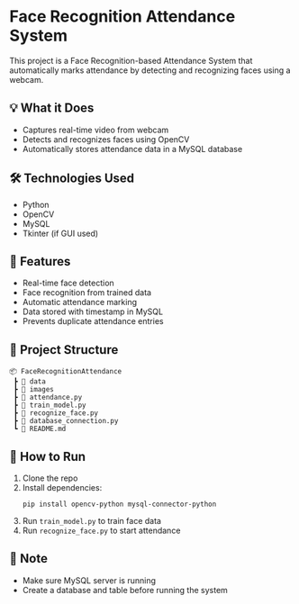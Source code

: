 # Face Recognition Attendance System

This project is a Face Recognition-based Attendance System that automatically marks attendance by detecting and recognizing faces using a webcam.

## 💡 What it Does

- Captures real-time video from webcam
- Detects and recognizes faces using OpenCV
- Automatically stores attendance data in a MySQL database

## 🛠 Technologies Used

- Python
- OpenCV
- MySQL
- Tkinter (if GUI used)

## 🔑 Features

- Real-time face detection
- Face recognition from trained data
- Automatic attendance marking
- Data stored with timestamp in MySQL
- Prevents duplicate attendance entries

## 📁 Project Structure

```
📦 FaceRecognitionAttendance
 ┣ 📂 data
 ┣ 📂 images
 ┣ 📜 attendance.py
 ┣ 📜 train_model.py
 ┣ 📜 recognize_face.py
 ┣ 📜 database_connection.py
 ┗ 📜 README.md
```

## 🚀 How to Run

1. Clone the repo
2. Install dependencies:
   ```
   pip install opencv-python mysql-connector-python
   ```
3. Run `train_model.py` to train face data
4. Run `recognize_face.py` to start attendance

## 📌 Note

- Make sure MySQL server is running
- Create a database and table before running the system
